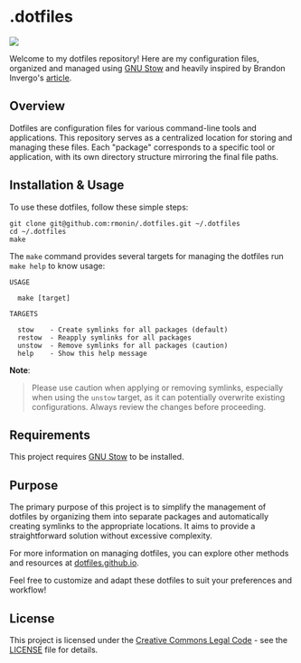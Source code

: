# .dotfiles

<img src="https://repository-images.githubusercontent.com/742217560/0ff84823-23e7-4ab4-97b1-f10a111b47da">

Welcome to my dotfiles repository! Here are my configuration files, organized and managed using [GNU Stow](https://www.gnu.org/software/stow/) and heavily inspired by Brandon Invergo's [article](https://brandon.invergo.net/news/2012-05-26-using-gnu-stow-to-manage-your-dotfiles.html).

## Overview

Dotfiles are configuration files for various command-line tools and applications. This repository serves as a centralized location for storing and managing these files. Each "package" corresponds to a specific tool or application, with its own directory structure mirroring the final file paths.

## Installation & Usage

To use these dotfiles, follow these simple steps:

```shell
git clone git@github.com:rmonin/.dotfiles.git ~/.dotfiles 
cd ~/.dotfiles
make
```

The `make` command provides several targets for managing the dotfiles run `make help` to know usage:

```
USAGE

  make [target]

TARGETS

  stow    - Create symlinks for all packages (default)
  restow  - Reapply symlinks for all packages
  unstow  - Remove symlinks for all packages (caution)
  help    - Show this help message
```

**Note**:
> Please use caution when applying or removing symlinks, especially when using the `unstow` target, as it can potentially overwrite existing configurations. Always review the changes before proceeding.

## Requirements

This project requires [GNU Stow](https://www.gnu.org/software/stow/) to be installed.

## Purpose

The primary purpose of this project is to simplify the management of dotfiles by organizing them into separate packages and automatically creating symlinks to the appropriate locations. It aims to provide a straightforward solution without excessive complexity.

For more information on managing dotfiles, you can explore other methods and resources at [dotfiles.github.io](https://dotfiles.github.io).

Feel free to customize and adapt these dotfiles to suit your preferences and workflow!

## License

This project is licensed under the [Creative Commons Legal Code](https://creativecommons.org/licenses/) - see the [LICENSE](LICENSE) file for details.
